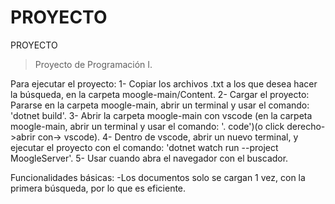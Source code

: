 # PROYECTO
PROYECTO
> Proyecto de Programación I.

 Para ejecutar el proyecto:
 1- Copiar los archivos .txt a los que desea hacer la búsqueda, en la carpeta moogle-main/Content. 
 2- Cargar el proyecto: Pararse en la carpeta moogle-main, abrir un terminal y usar el comando: 'dotnet build'.
 3- Abrir la carpeta moogle-main con vscode (en la carpeta moogle-main, abrir un terminal y usar el comando: '. code')(o click derecho->abrir con-> vscode).
 4- Dentro de vscode, abrir un nuevo terminal, y ejecutar el proyecto con el comando: 'dotnet watch run --project MoogleServer'.
 5- Usar cuando abra el navegador con el buscador. 
 
 Funcionalidades básicas:
 -Los documentos solo se cargan 1 vez, con la primera búsqueda, por lo que es eficiente.
